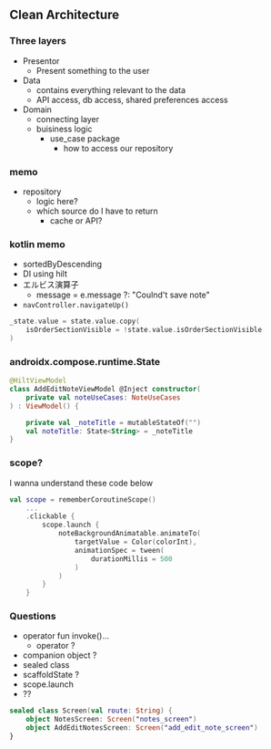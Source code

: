 ## Clean Architecture

### Three layers
- Presentor
  - Present something to the user
- Data
  - contains everything relevant to the data
  - API access, db access, shared preferences access
- Domain
  - connecting layer
  - buisiness logic
    - use_case package
      - how to access our repository

### memo
- repository
  - logic here?
  - which source do I have to return
    - cache or API?
  
### kotlin memo
- sortedByDescending
- DI using hilt
- エルビス演算子
  - message = e.message ?: "Coulnd't save note"
- `navController.navigateUp()`


```kotlin
_state.value = state.value.copy(
    isOrderSectionVisible = !state.value.isOrderSectionVisible
)
```

### androidx.compose.runtime.State
```kotlin
@HiltViewModel
class AddEditNoteViewModel @Inject constructor(
    private val noteUseCases: NoteUseCases
) : ViewModel() {

    private val _noteTitle = mutableStateOf("")
    val noteTitle: State<String> = _noteTitle
}
```

### scope?
I wanna understand these code below

```kotlin
val scope = rememberCoroutineScope()
    ...
    .clickable {
        scope.launch {
            noteBackgroundAnimatable.animateTo(
                targetValue = Color(colorInt),
                animationSpec = tween(
                    durationMillis = 500
                )
            )
        }
    }
```


### Questions
- operator fun invoke()...
  - operator ?
- companion object ?
- sealed class
- scaffoldState ?
- scope.launch
- ??

```kotlin
sealed class Screen(val route: String) {
    object NotesScreen: Screen("notes_screen")
    object AddEditNotesScreen: Screen("add_edit_note_screen")
}
```